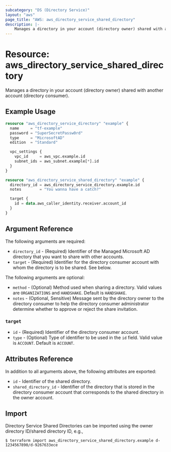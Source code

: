 ```yaml
---
subcategory: "DS (Directory Service)"
layout: "aws"
page_title: "AWS: aws_directory_service_shared_directory"
description: |-
    Manages a directory in your account (directory owner) shared with another account (directory consumer).
---
```


# Resource: aws_directory_service_shared_directory

Manages a directory in your account (directory owner) shared with another account (directory consumer).

## Example Usage

```terraform
resource "aws_directory_service_directory" "example" {
  name     = "tf-example"
  password = "SuperSecretPassw0rd"
  type     = "MicrosoftAD"
  edition  = "Standard"

  vpc_settings {
    vpc_id     = aws_vpc.example.id
    subnet_ids = aws_subnet.example[*].id
  }
}

resource "aws_directory_service_shared_directory" "example" {
  directory_id = aws_directory_service_directory.example.id
  notes        = "You wanna have a catch?"

  target {
    id = data.aws_caller_identity.receiver.account_id
  }
}
```

## Argument Reference

The following arguments are required:

* `directory_id` - (Required) Identifier of the Managed Microsoft AD directory that you want to share with other accounts.
* `target` - (Required) Identifier for the directory consumer account with whom the directory is to be shared. See below.

The following arguments are optional:

* `method` - (Optional) Method used when sharing a directory. Valid values are `ORGANIZATIONS` and `HANDSHAKE`. Default is `HANDSHAKE`.
* `notes` - (Optional, Sensitive) Message sent by the directory owner to the directory consumer to help the directory consumer administrator determine whether to approve or reject the share invitation.

### `target`

* `id` - (Required) Identifier of the directory consumer account.
* `type` - (Optional) Type of identifier to be used in the `id` field. Valid value is `ACCOUNT`. Default is `ACCOUNT`.

## Attributes Reference

In addition to all arguments above, the following attributes are exported:

* `id` - Identifier of the shared directory.
* `shared_directory_id` - Identifier of the directory that is stored in the directory consumer account that corresponds to the shared directory in the owner account.

## Import

Directory Service Shared Directories can be imported using the owner directory ID/shared directory ID, e.g.,

```
$ terraform import aws_directory_service_shared_directory.example d-1234567890/d-9267633ece
```
